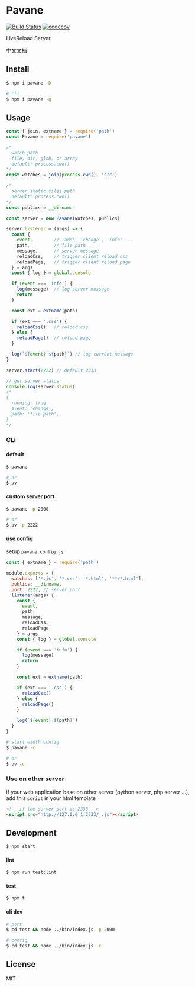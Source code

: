 # Pavane

[![Build Status](https://travis-ci.org/fratercula/pavane.svg?branch=master)](https://travis-ci.org/fratercula/pavane)
[![codecov](https://codecov.io/gh/fratercula/pavane/branch/master/graph/badge.svg)](https://codecov.io/gh/fratercula/pavane)

LiveReload Server

[中文文档](README.zh-CN.md)

## Install

```bash
$ npm i pavane -D

# cli
$ npm i pavane -g
```

## Usage

```js
const { join, extname } = require('path')
const Pavane = require('pavane')

/*
  watch path
  file, dir, glob, or array
  default: process.cwd()
*/
const watches = join(process.cwd(), 'src')

/*
  server static files path
  default: process.cwd()
*/
const publics = __dirname

const server = new Pavane(watches, publics)

server.listener = (args) => {
  const {
    event,        // 'add', 'change', 'info' ...
    path,         // file path
    message,      // server message
    reloadCss,    // trigger client reload css
    reloadPage,   // trigger client reload page
  } = args
  const { log } = global.console

  if (event === 'info') {
    log(message)  // log server message
    return
  }

  const ext = extname(path)

  if (ext === '.css') {
    reloadCss()   // reload css
  } else {
    reloadPage()  // reload page
  }

  log(`${event} ${path}`) // log current message
}

server.start(2222) // default 2333

// get server status
console.log(server.status)
/*
{
  running: true,
  event: 'change',
  path: 'file path',
}
*/
```

### CLI

#### default

```bash
$ pavane

# or
$ pv
```

#### custom server port

```bash
$ pavane -p 2000

# or
$ pv -p 2222
```

#### use config

setup `pavane.config.js`

```js
const { extname } = require('path')

module.exports = {
  watches: ['*.js', '*.css', '*.html', '**/*.html'],
  publics: __dirname,
  port: 2222, // server port
  listener(args) {
    const {
      event,
      path,
      message,
      reloadCss,
      reloadPage,
    } = args
    const { log } = global.console

    if (event === 'info') {
      log(message)
      return
    }

    const ext = extname(path)

    if (ext === '.css') {
      reloadCss()
    } else {
      reloadPage()
    }

    log(`${event} ${path}`)
  }
}
```

```bash
# start width config
$ pavane -c

# or
$ pv -c
```

### Use on other server

if your web application base on other server (python server, php server ...), add this `script` in your html template

```html
<!-- if the server port is 2333 -->
<script src="http://127.0.0.1:2333/_.js"></script>
```

## Development

```bash
$ npm start
```

#### lint

```bash
$ npm run test:lint
```

#### test

```bash
$ npm t
```

#### cli dev

```bash
# port
$ cd test && node ../bin/index.js -p 2000

# config
$ cd test && node ../bin/index.js -c
```

## License

MIT

